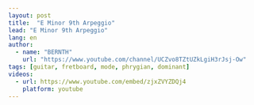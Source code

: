 ```yaml
---
layout: post
title:  "E Minor 9th Arpeggio"
lead: "E Minor 9th Arpeggio"
lang: en
author:
  - name: "BERNTH"
    url: "https://www.youtube.com/channel/UCZvo8TZtUZkLgiH3rJsj-Ow"
tags: [guitar, fretboard, mode, phrygian, dominant]
videos:
  - url: https://www.youtube.com/embed/zjxZVYZDQj4
    platform: youtube
---
```

